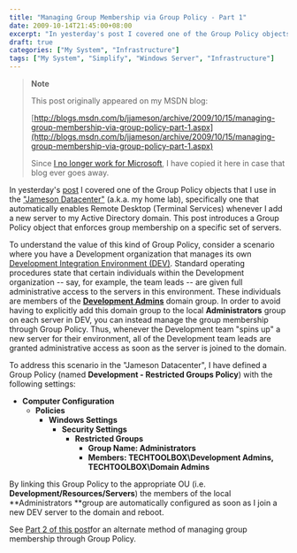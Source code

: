 ```yaml
---
title: "Managing Group Membership via Group Policy - Part 1"
date: 2009-10-14T21:45:00+08:00
excerpt: "In yesterday's post I covered one of the Group Policy objects that I use in the \"Jameson Datacenter\" (a.k.a. my home lab), specifically one that automatically enables Remote Desktop (Terminal Services) whenever I add a new server to my Active Directory..."
draft: true
categories: ["My System", "Infrastructure"]
tags: ["My System", "Simplify", "Windows Server", "Infrastructure"]
---
```


> **Note**
> 
> This post originally appeared on my MSDN blog:
> 
> [http://blogs.msdn.com/b/jjameson/archive/2009/10/15/managing-group-membership-via-group-policy-part-1.aspx](http://blogs.msdn.com/b/jjameson/archive/2009/10/15/managing-group-membership-via-group-policy-part-1.aspx)
> 
> Since [I no longer work for Microsoft](/blog/jjameson/2011/09/02/last-day-with-microsoft), I have copied it here in case that blog ever goes away.

In yesterday's [post](/blog/jjameson/2009/10/14/enabling-remote-desktop-via-group-policy) I covered one of the Group Policy objects that I use in the ["Jameson Datacenter"](/blog/jjameson/2009/09/14/the-jameson-datacenter) (a.k.a. my home lab), specifically one that automatically enables Remote Desktop (Terminal Services) whenever I add a new server to my Active Directory domain. This post introduces a Group Policy object that enforces group membership on a specific set of servers.

To understand the value of this kind of Group Policy, consider a scenario where you have a Development organization that manages its own [Development Integration Environment (DEV)](/blog/jjameson/2009/09/25/development-and-build-environments). Standard operating procedures state that certain individuals within the Development organization -- say, for example, the team leads -- are given full administrative access to the servers in this environment. These individuals are members of the [**Development Admins**](/blog/jjameson/2009/10/02/active-directory-domain-structure-in-the-jameson-datacenter) domain group. In order to avoid having to explicitly add this domain group to the local **Administrators** group on each server in DEV, you can instead manage the group membership through Group Policy. Thus, whenever the Development team "spins up" a new server for their environment, all of the Development team leads are granted administrative access as soon as the server is joined to the domain.

To address this scenario in the "Jameson Datacenter", I have defined a Group Policy (named **Development - Restricted Groups Policy**) with the following settings:

- **Computer Configuration**
  - **Policies**
    - **Windows Settings**
      - **Security Settings**
        - **Restricted Groups**
          - **Group Name: Administrators**
          - **Members: TECHTOOLBOX\Development Admins, TECHTOOLBOX\Domain Admins**

By linking this Group Policy to the appropriate OU (i.e. **Development/Resources/Servers**) the members of the local **Administrators **group are automatically configured as soon as I join a new DEV server to the domain and reboot.

See [Part 2 of this post](/blog/jjameson/2009/10/15/managing-group-membership-via-group-policy-part-2)for an alternate method of managing group membership through Group Policy.

